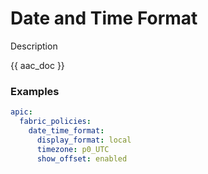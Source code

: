 # Date and Time Format

Description

{{ aac_doc }}
### Examples

```yaml
apic:
  fabric_policies:
    date_time_format:
      display_format: local
      timezone: p0_UTC
      show_offset: enabled
```
